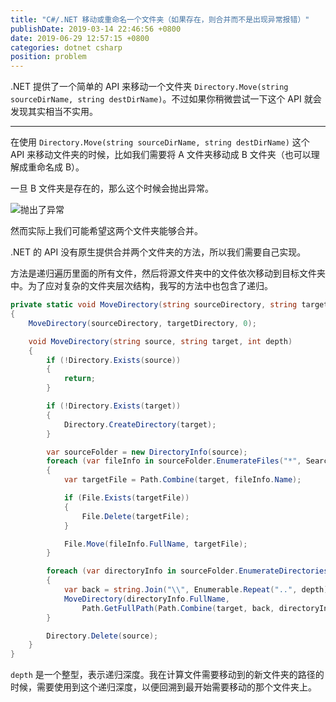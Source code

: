 ```yaml
---
title: "C#/.NET 移动或重命名一个文件夹（如果存在，则合并而不是出现异常报错）"
publishDate: 2019-03-14 22:46:56 +0800
date: 2019-06-29 12:57:15 +0800
categories: dotnet csharp
position: problem
---
```


.NET 提供了一个简单的 API 来移动一个文件夹 `Directory.Move(string sourceDirName, string destDirName)`。不过如果你稍微尝试一下这个 API 就会发现其实相当不实用。

---

在使用 `Directory.Move(string sourceDirName, string destDirName)` 这个 API 来移动文件夹的时候，比如我们需要将 A 文件夹移动成 B 文件夹（也可以理解成重命名成 B）。

一旦 B 文件夹是存在的，那么这个时候会抛出异常。

![抛出了异常](/static/posts/2019-03-14-22-42-34.png)

然而实际上我们可能希望这两个文件夹能够合并。

.NET 的 API 没有原生提供合并两个文件夹的方法，所以我们需要自己实现。

方法是递归遍历里面的所有文件，然后将源文件夹中的文件依次移动到目标文件夹中。为了应对复杂的文件夹层次结构，我写的方法中也包含了递归。

```csharp
private static void MoveDirectory(string sourceDirectory, string targetDirectory)
{
    MoveDirectory(sourceDirectory, targetDirectory, 0);

    void MoveDirectory(string source, string target, int depth)
    {
        if (!Directory.Exists(source))
        {
            return;
        }

        if (!Directory.Exists(target))
        {
            Directory.CreateDirectory(target);
        }

        var sourceFolder = new DirectoryInfo(source);
        foreach (var fileInfo in sourceFolder.EnumerateFiles("*", SearchOption.TopDirectoryOnly))
        {
            var targetFile = Path.Combine(target, fileInfo.Name);

            if (File.Exists(targetFile))
            {
                File.Delete(targetFile);
            }

            File.Move(fileInfo.FullName, targetFile);
        }

        foreach (var directoryInfo in sourceFolder.EnumerateDirectories("*", SearchOption.TopDirectoryOnly))
        {
            var back = string.Join("\\", Enumerable.Repeat("..", depth));
            MoveDirectory(directoryInfo.FullName,
                Path.GetFullPath(Path.Combine(target, back, directoryInfo.Name)), depth + 1);
        }

        Directory.Delete(source);
    }
}
```

`depth` 是一个整型，表示递归深度。我在计算文件需要移动到的新文件夹的路径的时候，需要使用到这个递归深度，以便回溯到最开始需要移动的那个文件夹上。
